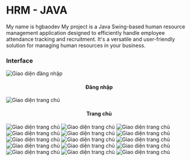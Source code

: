# HRM - JAVA
My name is hgbaodev
My project is a Java Swing-based human resource management application designed to efficiently handle employee attendance tracking and recruitment. It's a versatile and user-friendly solution for managing human resources in your business.

### Interface
 ![Giao diện đăng nhập](./img/Đăng%20nhập.png)
 
 <h4 align="center">Đăng nhập</h4>

 ![Giao diện trang chủ](./img/Trang%20chủ.png)
 
 <h4 align="center">Trang chủ</h4>


 ![Giao diện trang chủ](./img/Bảng%20lương%20tháng.png)
 ![Giao diện trang chủ](./img/Bảng%20lương%20thưởng.png)
 ![Giao diện trang chủ](./img/Chấm%20công.png)
 ![Giao diện trang chủ](./img/Đánh%20giá%20nhân%20viên.png)
 ![Giao diện trang chủ](./img/Danh%20sách%20chấm%20công.png)
 ![Giao diện trang chủ](./img/Hợp%20đồng%20thống%20kê.png)
 ![Giao diện trang chủ](./img/Ký%20hợp%20đồng.png)
 ![Giao diện trang chủ](./img/Nhân%20viên.png)
 ![Giao diện trang chủ](./img/Phụ%20cấp%20khoản%20trừ.png)
 ![Giao diện trang chủ](./img/Quản%20lý%20phòng%20ban.png)
 ![Giao diện trang chủ](./img/Thêm%20nhân%20viên.png)
 ![Giao diện trang chủ](./img/Thống%20kê%20phòng%20ban.png)
 ![Giao diện trang chủ](./img/Tuyển%20dụng.png)
 ![Giao diện trang chủ](./img/Tài%20khoản.png)
 ![Giao diện trang chủ](./img/Tăng%20lương.png)
 
